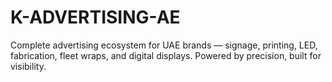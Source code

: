 # K-ADVERTISING-AE
Complete advertising ecosystem for UAE brands — signage, printing, LED, fabrication, fleet wraps, and digital displays. Powered by precision, built for visibility.
